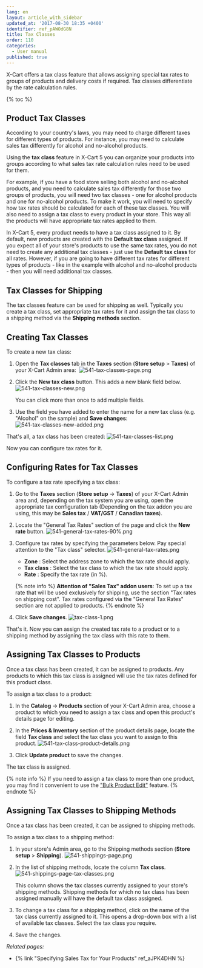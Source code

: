 ```yaml
---
lang: en
layout: article_with_sidebar
updated_at: '2017-08-30 18:35 +0400'
identifier: ref_pAWOdG8N
title: Tax Classes
order: 110
categories:
  - User manual
published: true
---
```

X-Cart offers a tax class feature that allows assigning special tax rates to groups of products and delivery costs if required. Tax classes differentiate by the rate calculation rules.

{% toc %}

## Product Tax Classes

According to your country's laws, you may need to charge different taxes for different types of products. For instance, you may need to calculate sales tax differently for alcohol and no-alcohol products.

Using the **tax class** feature in X-Cart 5 you can organize your products into groups according to what sales tax rate calculation rules need to be used for them.

For example, if you have a food store selling both alcohol and no-alcohol products, and you need to calculate sales tax differently for those two groups of products, you will need two tax classes - one for alcohol products and one for no-alcohol products. To make it work, you will need to specify how tax rates should be calculated for each of these tax classes. You will also need to assign a tax class to every product in your store. This way all the products will have appropriate tax rates applied to them. 

In X-Cart 5, every product needs to have a tax class assigned to it. By default, new products are created with the **Default tax class** assigned. If you expect all of your store's products to use the same tax rates, you do not need to create any additional tax classes - just use the **Default tax class** for all rates. However, if you are going to have different tax rates for different types of products - like in the example with alcohol and no-alcohol products - then you will need additional tax classes.

## Tax Classes for Shipping

The tax classes feature can be used for shipping as well. Typically you create a tax class, set appropriate tax rates for it and assign the tax class to a shipping method via the **Shipping methods** section. 

## Creating Tax Classes

To create a new tax class:

1.  Open the **Tax classes** tab in the **Taxes** section (**Store setup** > **Taxes**) of your X-Cart Admin area: 
    ![541-tax-classes-page.png]({{site.baseurl}}/attachments/ref_pAWOdG8N/541-tax-classes-page.png)

2.  Click the **New tax class** button. This adds a new blank field below. 
    ![541-tax-classes-new.png]({{site.baseurl}}/attachments/ref_pAWOdG8N/541-tax-classes-new.png)
    
    You can click more than once to add multiple fields.

3.  Use the field you have added to enter the name for a new tax class (e.g. "Alcohol" on the sample) and **Save changes**: 
    ![541-tax-classes-new-added.png]({{site.baseurl}}/attachments/ref_pAWOdG8N/541-tax-classes-new-added.png)

That's all, a tax class has been created:
![541-tax-classes-list.png]({{site.baseurl}}/attachments/ref_pAWOdG8N/541-tax-classes-list.png)

Now you can configure tax rates for it. 

## Configuring Rates for Tax Classes

To configure a tax rate specifying a tax class:

1. Go to the **Taxes** section (**Store setup** -> **Taxes**) of your X-Cart Admin area and, depending on the tax system you are using, open the appropriate tax configuration tab (Depending on the tax addon you are using, this may be **Sales tax** / **VAT/GST** / **Canadian taxes**).

2. Locate the "General Tax Rates" section of the page and click the **New rate** button. 
   ![541-general-tax-rates-90%.png]({{site.baseurl}}/attachments/ref_pAWOdG8N/541-general-tax-rates-90%.png)

3. Configure tax rates by specifying the parameters below. Pay special attention to the "Tax class" selector.
   ![541-general-tax-rates.png]({{site.baseurl}}/attachments/ref_pAWOdG8N/541-general-tax-rates.png)
   
   * **Zone** : Select the address zone to which the tax rate should apply.
   * **Tax class** : Select the tax class to which the tax rate should apply.
   * **Rate** : Specify the tax rate (in %).
   
   {% note info %}
   **Attention of "Sales Tax" addon users**: To set up a tax rate that will be used exclusively for shipping, use the section "Tax rates on shipping cost". Tax rates configured via the "General Tax Rates" section are not applied to products.
   {% endnote %}
   
4. Click **Save changes**.
   ![tax-class-1.png]({{site.baseurl}}/attachments/ref_pAWOdG8N/tax-class-1.png)

That's it. Now you can assign the created tax rate to a product or to a shipping method by assigning the tax class with this rate to them.

## Assigning Tax Classes to Products

Once a tax class has been created, it can be assigned to products. Any products to which this tax class is assigned will use the tax rates defined for this product class.

To assign a tax class to a product:

1.  In the **Catalog** -> **Products** section of your X-Cart Admin area, choose a product to which you need to assign a tax class and open this product's details page for editing.

2.  In the **Prices & Inventory** section of the product details page, locate the field **Tax class** and select the tax class you want to assign to this product.
    ![541-tax-class-product-details.png]({{site.baseurl}}/attachments/ref_pAWOdG8N/541-tax-class-product-details.png)

3.  Click **Update product** to save the changes.

The tax class is assigned.

{% note info %}
If you need to assign a tax class to more than one product, you may find it convenient to use the ["Bulk Product Edit"](https://kb.x-cart.com/products/bulk_edit.html#bulk-edit-price-and-membership) feature.
{% endnote %}

## Assigning Tax Classes to Shipping Methods

Once a tax class has been created, it can be assigned to shipping methods.

To assign a tax class to a shipping method:

1. In your store's Admin area, go to the Shipping methods section (**Store setup** > **Shipping**).
   ![541-shippings-page.png]({{site.baseurl}}/attachments/ref_pAWOdG8N/541-shippings-page.png)

2. In the list of shipping methods, locate the column **Tax class**. 
   ![541-shippings-page-tax-classes.png]({{site.baseurl}}/attachments/ref_pAWOdG8N/541-shippings-page-tax-classes.png)
   
   This column shows the tax classes currently assigned to your store's shipping methods. Shipping methods for which no tax class has been assigned manually will have the default tax class assigned.

3. To change a tax class for a shipping method, click on the name of the tax class currently assigned to it. This opens a drop-down box with a list of available tax classes. Select the tax class you require.

4. Save the changes.


_Related pages:_

*   {% link "Specifying Sales Tax for Your Products" ref_aJPK4DHN %}
